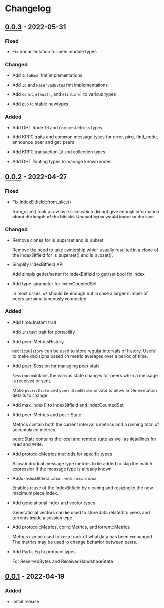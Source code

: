 # Changelog

## [0.0.3] - 2022-05-31

### Fixed

- Fix documentation for peer module types

### Changed

- Add `InfoHash` fmt implementations

- Add `Id` and `ReservedBytes` fmt implementations

- Add `const`, `#[must]`, and `#[inline]` to various types

- Add `pub` to stable newtypes

### Added

- Add DHT Node `Id` and `CompactAddress` types

- Add KRPC traits and common message types for error, ping, find_node,
  announce_peer and get_peers

- Add KRPC transaction `Id` and collection types

- Add DHT Routing types to manage known nodes

## [0.0.2] - 2022-04-27

### Fixed

- Fix IndexBitfield::from_slice()

  from_slice() took a raw byte slice which did not give enough
  information about the length of the bitfield. Unused bytes would
  increase the size.

### Changed

- Remove clones for is_superset and is_subset

  Remove the need to take ownership which usually resulted in a clone of
  the IndexBitfield for is_superset() and is_subset().

- Simplify IndexBitfield API

  Add simple getter/setter for IndexBitfield to get/set bool for index

- Add type parameter for IndexCountedSet

  In most cases, `u8` should be enough but in case a larger number of
  peers are simultaneously connected.

### Added

- Add time::Instant trait

  Add `Instant` trait for portability

- Add peer::MetricsHistory

  `MetricsHistory` can be used to store regular intervals of history.
  Useful to make decisions based on metric averages over a period of
  time.

- Add peer::Session for managing peer state

  `Session` maintains the various state changes for peers when a message
  is received or sent.

  Make `peer::State` and `peer::SendState` private to allow
  implementation details to change.

- Add max_index() to IndexBitfield and IndexCountedSet

- Add peer::Metrics and peer::State

  Metrics contain both the current interval's metrics and a running
  total of accumulated metrics.

  peer::State contains the local and remote state as well as deadlines
  for read and write.

- Add protocol::Metrics methods for specific types

  Allow individual message type metrics to be added to skip the match
  expression if the message type is already known

- Adds IndexBitfield::clear_with_max_index

  Enables reuse of the IndexBitfield by clearing and resizing to the new
  maximum piece index.

- Add generational index and vector types

  Generational vectors can be used to store data related to peers and
  torrents inside a session type

- Add protocol::Metrics, conn::Metrics, and torrent::Metrics

  Metrics can be used to keep track of what data has been exchanged. The
  metrics may be used to change behavior between peers.

- Add PartialEq to protocol types

  For ReservedBytes and ReceivedHandshakeState

## [0.0.1] - 2022-04-19

### Added

- Initial release

[Unreleased]: https://github.com/bluk/gen_value/compare/v0.0.3...HEAD
[0.0.3]: https://github.com/bluk/gen_value/compare/v0.0.2...v0.0.3
[0.0.2]: https://github.com/bluk/gen_value/compare/v0.0.1...v0.0.2
[0.0.1]: https://github.com/bluk/gen_value/releases/tag/v0.0.1